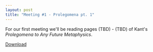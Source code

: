 ```yaml
---
layout: post
title: "Meeting #1 - Prolegomena pt. 1"
---
```


For our first meeting we'll be reading pages (TBD) - (TBD) of Kant's *Prolegomena to Any Future Metaphysics*. 


[Download](/files/prolegomena.pdf)
